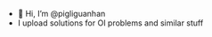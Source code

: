 - 👋 Hi, I’m @pigliguanhan
- I upload solutions for OI problems and similar stuff

<!---
pigliguanhan/pigliguanhan is a ✨ special ✨ repository because its `README.md` (this file) appears on your GitHub profile.
You can click the Preview link to take a look at your changes.
--->
